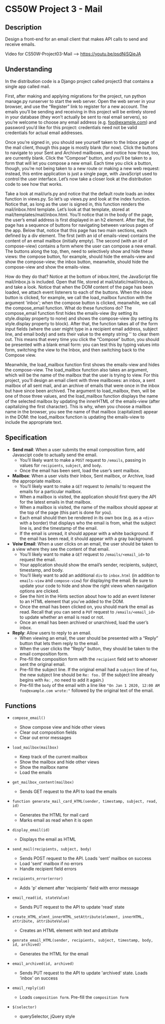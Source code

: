   # CS50W Project 3 - Mail
  ## Description
  Design a front-end for an email client that makes API calls to send and receive emails.
  
  Video for CS50W-Project03-Mail --> https://youtu.be/psdNiSQieJA
  
  ## Understanding
  In the distribution code is a Django project called project3 that contains a single app called mail.

  First, after making and applying migrations for the project, run python manage.py runserver to start the web server. Open the web server in your browser, and use the “Register” link to register for a new account. The emails you’ll be sending and receiving in this project will be entirely stored in your database (they won’t actually be sent to real email servers), so you’re welcome to choose any email address (e.g. foo@example.com) and password you’d like for this project: credentials need not be valid credentials for actual email addresses.

  Once you’re signed in, you should see yourself taken to the Inbox page of the mail client, though this page is mostly blank (for now). Click the buttons to navigate to your Sent and Archived mailboxes, and notice how those, too, are currently blank. Click the “Compose” button, and you’ll be taken to a form that will let you compose a new email. Each time you click a button, though, you’re not being taken to a new route or making a new web request: instead, this entire application is just a single page, with JavaScript used to control the user interface. Let’s now take a closer look at the distribution code to see how that works.

  Take a look at mail/urls.py and notice that the default route loads an index function in views.py. So let’s up views.py and look at the index function. Notice that, as long as the user is signed in, this function renders the mail/inbox.html template. Let’s look at that template, stored at mail/templates/mail/inbox.html. You’ll notice that in the body of the page, the user’s email address is first displayed in an h2 element. After that, the page has a sequence of buttons for navigating between various pages of the app. Below that, notice that this page has two main sections, each defined by a div element. The first (with an id of emails-view) contains the content of an email mailbox (initially empty). The second (with an id of compose-view) contains a form where the user can compose a new email. The buttons along the top, then, need to selectively show and hide these views: the compose button, for example, should hide the emails-view and show the compose-view; the inbox button, meanwhile, should hide the compose-view and show the emails-view.

  How do they do that? Notice at the bottom of inbox.html, the JavaScript file mail/inbox.js is included. Open that file, stored at mail/static/mail/inbox.js, and take a look. Notice that when the DOM content of the page has been loaded, we attach event listeners to each of the buttons. When the inbox button is clicked, for example, we call the load_mailbox function with the argument 'inbox'; when the compose button is clicked, meanwhile, we call the compose_email function. What do these functions do? The compose_email function first hides the emails-view (by setting its style.display property to none) and shows the compose-view (by setting its style.display property to block). After that, the function takes all of the form input fields (where the user might type in a recipient email address, subject line, and email body) and sets their value to the empty string '' to clear them out. This means that every time you click the “Compose” button, you should be presented with a blank email form: you can test this by typing values into form, switching the view to the Inbox, and then switching back to the Compose view.

  Meanwhile, the load_mailbox function first shows the emails-view and hides the compose-view. The load_mailbox function also takes an argument, which will be the name of the mailbox that the user is trying to view. For this project, you’ll design an email client with three mailboxes: an inbox, a sent mailbox of all sent mail, and an archive of emails that were once in the inbox but have since been archived. The argument to load_mailbox, then, will be one of those three values, and the load_mailbox function displays the name of the selected mailbox by updating the innerHTML of the emails-view (after capitalizing the first character). This is why, when you choose a mailbox name in the browser, you see the name of that mailbox (capitalized) appear in the DOM: the load_mailbox function is updating the emails-view to include the appropriate text.
  ## Specification
  * **Send mail**: When a user submits the email composition form, add Javascipt code to actually send the email.
      * You’ll likely want to make a `POST` request to `/emails`, passing in values for `recipients`, `subject`, and `body`.
      * Once the email has been sent, load the user’s sent mailbox.
  * **Mailbox**: When a user visits their Inbox, Sent mailbox, or Archive, load the appropriate mailbox.
      *  You’ll likely want to make a `GET` request to /emails/<mailbox> to request the emails for a particular mailbox.
      *  When a mailbox is visited, the application should first query the API for the latest emails in that mailbox.
      *  When a mailbox is visited, the name of the mailbox should appear at the top of the page (this part is done for you).
      *  Each email should then be rendered in its own box (e.g. as a `<div>` with a border) that displays who the email is from, what the subject line is, and the timestamp of the email.
      *  If the email is unread, it should appear with a white background. If the email has been read, it should appear with a gray background.
  * **Veiw Email**: When a user clicks on an email, the user should be taken to a view where they see the content of that email.
      * You’ll likely want to make a `GET` request to `/emails/<email_id>` to request the email.
      * Your application should show the email’s sender, recipients, subject, timestamp, and body.
      * You’ll likely want to add an additional `div` to `inbox.html` (in addition to `emails-view` and `compose-view`) for displaying the email. Be sure to update your code to hide and show the right views when navigation options are clicked.
      * See the hint in the Hints section about how to add an event listener to an HTML element that you’ve added to the DOM.
      * Once the email has been clicked on, you should mark the email as read. Recall that you can send a `PUT` request to `/emails/<email_id>` to update whether an email is read or not.
      * Once an email has been archived or unarchived, load the user’s inbox.
* **Reply**: Allow users to reply to an email.
	* When viewing an email, the user should be presented with a “Reply” button that lets them reply to the email.
	* When the user clicks the “Reply” button, they should be taken to the email composition form.
	* Pre-fill the composition form with the `recipient` field set to whoever sent the original email.
	* Pre-fill the subject line. If the original email had a `subject` line of `foo`, the new subject line should be `Re: foo.` (If the subject line already begins with `Re:` , no need to add it again.)
	* Pre-fill the `body` of the email with a line like `"On Jan 1 2020, 12:00 AM foo@example.com wrote:"` followed by the original text of the email.

## Functions
* `compose_email()`
	* Show compose view and hide other views
	* Clear out composition fields
	* Clear out error messages

* `load_mailbox(mailbox)`
	* Keep track of the current mailbox
	* Show the mailbox and hide other views
	* Show the mailbox name
	* Load the emails

* `get_mailbox_content(mailbox)`
	* Sends GET request to the API to load the emails 

* `function generate_mail_card_HTML(sender, timestamp, subject, read, id)`
	* Generates the HTML for mail card
	* Marks email as read when it is open

* `display_email(id)`
	* Displays the email as HTML

* `send_mail(recipients, subject, body)`
	* Sends POST request to the API. Loads 'sent' mailbox on success
	* Load 'sent' mailbox if no errors
	* Handle recipient field errors

* `recipients_error(error)`
	* Adds 'p' element after 'recipients' field with error message

* `email_read(id, stateValue)`
	* Sends PUT request to the API to update 'read' state

* `create_HTML_elmnt_innerHTML_setAttribute(element, innerHTML, attribute, attributeValue)`
	* Creates an HTML element with text and attribute

* `genrate_email_HTML(sender, recipients, subject, timestamp, body, id, archived)`
	* Generates the HTML for the email

* `email_archived(id, archived)`
	* Sends PUT request to the API to update 'archived' state. Loads 'inbox' on success
* `email_reply(id)`
	* Loads `composition form`. Pre-fill the `composition form`

* `$(selector)`
	* querySelector, jQuery style
